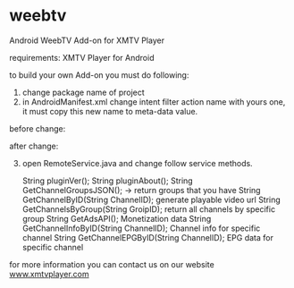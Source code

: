 # weebtv
Android WeebTV Add-on for XMTV Player 


requirements:
XMTV Player for Android

to build your own Add-on you must do following:

1. change package name of project
2. in AndroidManifest.xml change intent filter action name with yours one, it must copy this new name to meta-data value.

 
before change:
<intent-filter>
    <action android:name="com.xmtvplayer.plugin.weebtv.service" />
</intent-filter>

<meta-data android:name="xmtvplugin" android:value="com.xmtvplayer.plugin.weebtv.service" />


after change:
<intent-filter>
    <action android:name="YOUR.PACKACGE.YOURPLUGINNAME" />
</intent-filter>

<meta-data android:name="xmtvplugin" android:value="YOUR.PACKACGE.YOURPLUGINNAME" />

3. open RemoteService.java and change follow service methods.
 
    String pluginVer();
    String pluginAbout();
    String GetChannelGroupsJSON(); -> return groups that you have
    String GetChannelByID(String ChannelID); generate playable video url 
    String GetChannelsByGroup(String GroipID); return all channels by specific group
    String GetAdsAPI(); Monetization data 
    String GetChannelInfoByID(String ChannelID); Channel info for specific channel
    String GetChannelEPGByID(String ChannelID); EPG data for specific channel
    
for more information you can contact us on our website  www.xmtvplayer.com